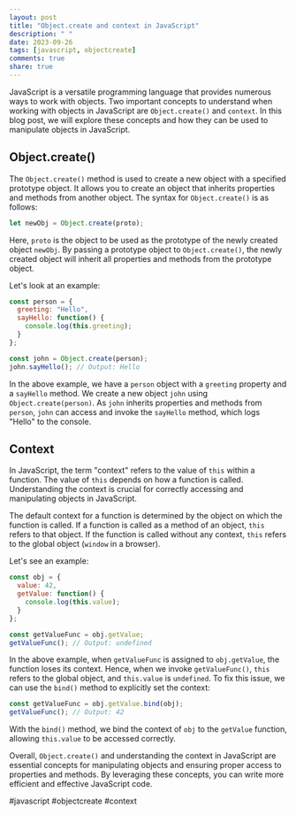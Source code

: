 ```yaml
---
layout: post
title: "Object.create and context in JavaScript"
description: " "
date: 2023-09-26
tags: [javascript, objectcreate]
comments: true
share: true
---
```


JavaScript is a versatile programming language that provides numerous ways to work with objects. Two important concepts to understand when working with objects in JavaScript are `Object.create()` and `context`. In this blog post, we will explore these concepts and how they can be used to manipulate objects in JavaScript.

## Object.create()

The `Object.create()` method is used to create a new object with a specified prototype object. It allows you to create an object that inherits properties and methods from another object. The syntax for `Object.create()` is as follows:

```javascript
let newObj = Object.create(proto);
```

Here, `proto` is the object to be used as the prototype of the newly created object `newObj`. By passing a prototype object to `Object.create()`, the newly created object will inherit all properties and methods from the prototype object.

Let's look at an example:

```javascript
const person = {
  greeting: "Hello",
  sayHello: function() {
    console.log(this.greeting);
  }
};

const john = Object.create(person);
john.sayHello(); // Output: Hello
```

In the above example, we have a `person` object with a `greeting` property and a `sayHello` method. We create a new object `john` using `Object.create(person)`. As `john` inherits properties and methods from `person`, `john` can access and invoke the `sayHello` method, which logs "Hello" to the console.

## Context

In JavaScript, the term "context" refers to the value of `this` within a function. The value of `this` depends on how a function is called. Understanding the context is crucial for correctly accessing and manipulating objects in JavaScript.

The default context for a function is determined by the object on which the function is called. If a function is called as a method of an object, `this` refers to that object. If the function is called without any context, `this` refers to the global object (`window` in a browser).

Let's see an example:

```javascript
const obj = {
  value: 42,
  getValue: function() {
    console.log(this.value);
  }
};

const getValueFunc = obj.getValue;
getValueFunc(); // Output: undefined
```

In the above example, when `getValueFunc` is assigned to `obj.getValue`, the function loses its context. Hence, when we invoke `getValueFunc()`, `this` refers to the global object, and `this.value` is `undefined`. To fix this issue, we can use the `bind()` method to explicitly set the context:

```javascript
const getValueFunc = obj.getValue.bind(obj);
getValueFunc(); // Output: 42
```

With the `bind()` method, we bind the context of `obj` to the `getValue` function, allowing `this.value` to be accessed correctly.

Overall, `Object.create()` and understanding the context in JavaScript are essential concepts for manipulating objects and ensuring proper access to properties and methods. By leveraging these concepts, you can write more efficient and effective JavaScript code.

#javascript #objectcreate #context